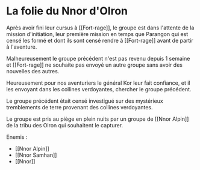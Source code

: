 # La folie du Nnor d'Olron
Après avoir fini leur cursus à [[Fort-rage]], le groupe est dans l'attente de la mission d'initiation, leur première mission en temps que Parangon qui est censé les formé et dont ils sont censé rendre à [[Fort-rage]] avant de partir à l'aventure.

Malheureusement le groupe précédent n'est pas revenu depuis 1 semaine et [[Fort-rage]] ne souhaite pas envoyé un autre groupe sans avoir des nouvelles des autres.

Heureusement pour nos aventuriers le général Kor leur fait confiance, et il les envoyant dans les collines verdoyantes, chercher le groupe précédent.

Le groupe précédent était censé investigué sur des mystérieux tremblements de terre provenant des collines verdoyantes.

Le groupe est pris au piège en plein nuits par un groupe de [[Nnor Alpin]] de la tribu des Olron qui souhaitent le capturer.

Enemis :
- [[Nnor Alpin]]
- [[Nnor Samhan]]
- [[Nnor]]